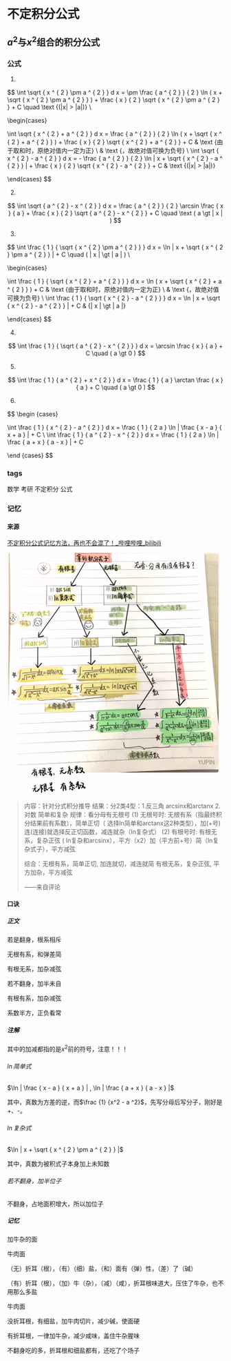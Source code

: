 # 不定积分公式

## $a^2$与$x^2$组合的积分公式



### 公式

1.
$$
\int \sqrt { x ^ { 2 } \pm a ^ { 2 } } d x =  \pm \frac { a ^ { 2 } } { 2 } \ln ( x + \sqrt { x ^ { 2 } \pm a ^ { 2 } } ) + \frac { x } { 2 } \sqrt { x ^ { 2 } \pm a ^ { 2 } } + C \quad \text {(|x| > |a|)} \\

\begin{cases}

\int \sqrt { x ^ { 2 } + a ^ { 2 } } d x =  \frac { a ^ { 2 } } { 2 } \ln ( x + \sqrt { x ^ { 2 } + a ^ { 2 } } ) + \frac { x } { 2 } \sqrt { x ^ { 2 } + a ^ { 2 } } + C & \text {由于取和时，原绝对值内一定为正} \\
 & \text {，故绝对值可换为负号} \\
\int \sqrt { x ^ { 2 } - a ^ { 2 } } d x = - \frac { a ^ { 2 } } { 2 } \ln | x + \sqrt { x ^ { 2 } - a ^ { 2 } } | + \frac { x } { 2 } \sqrt { x ^ { 2 } - a ^ { 2 } } + C & \text {(|x| > |a|)}

\end{cases}
$$

2.
$$
\int \sqrt { a ^ { 2 } - x ^ { 2 } } d x = \frac { a ^ { 2 } } { 2 } \arcsin \frac { x } { a } + \frac { x } { 2 } \sqrt { a ^ { 2 } - x ^ { 2 } } + C \quad \text ( a \gt | x | )
$$

3.
$$
\int \frac { 1 } { \sqrt { x ^ { 2 } \pm a ^ { 2 } } } d x = \ln | x + \sqrt { x ^ { 2 } \pm a ^ { 2 } } | + C \quad ( | x | \gt | a | ) \\

\begin{cases}

\int \frac { 1 } { \sqrt { x ^ { 2 } + a ^ { 2 } } } d x = \ln ( x + \sqrt { x ^ { 2 } + a ^ { 2 } } ) + C & \text {由于取和时，原绝对值内一定为正} \\
 & \text {，故绝对值可换为负号} \\
\int \frac { 1 } { \sqrt { x ^ { 2 } - a ^ { 2 } } } d x = \ln | x + \sqrt { x ^ { 2 } - a ^ { 2 } } | + C &  {| x | \gt | a |}

\end{cases}
$$

4.
$$
\int \frac { 1 } { \sqrt { a ^ { 2 } - x ^ { 2 } } } d x = \arcsin \frac { x } { a } + C \quad ( a \gt 0 )
$$

5.
$$
\int \frac { 1 } { a ^ { 2 } + x ^ { 2 } } d x = \frac { 1 } { a } \arctan \frac { x } { a } + C \quad ( a \gt 0 )
$$

6.
$$
\begin {cases}

\int \frac { 1 } { x ^ { 2 } - a ^ { 2 } } d x = \frac { 1 } { 2 a } \ln | \frac { x - a } { x + a } | + C \\
\int \frac { 1 } { a ^ { 2 } - x ^ { 2 } } d x = \frac { 1 } { 2 a } \ln | \frac { a + x } { a - x } | + C

\end {cases}
$$



### tags

数学 考研 不定积分 公式

### 记忆

#### 来源

[不定积分公式记忆方法，再也不会混了！\_哔哩哔哩\_bilibili](https://www.bilibili.com/video/BV1LU4y1H7pa/?spm_id_from=333.788.recommend_more_video.3&vd_source=187217104dfd0bc027cc65f8420627b0)

![image-20221001200923821](img/image-20221001200923821.png)

>   内容：针对分式积分推导
>   结果：分2类4型：1.反三角 arcsinx和arctanx    2.对数 简单和复杂
>   规律：看分母有无根号
>   (1) 无根号时: 无根有系（指最终积分结果前有系数），简单正切（ 选择ln简单和arctanx这2种类型），加(+号)连(连接)就选择反正切函数，减连就杂（ln复杂式）
>   (2) 有根号时: 有根无系，复杂正弦 ( ln复杂和arcsinx），平方（x2）加（平方前+号）简（ln复杂式子），平方减弦
>
>   综合：无根有系，简单正切, 加连就切，减连就简
>            有根无系，复杂正弦, 平方加杂，平方减弦
>
>   ——来自评论

#### 口诀

##### 正文

若是翻身，根系相斥

无根有系，和弹差简

有根无系，加杂减弦



若不翻身，加半未自 

有根有系，加杂减弦

系数半方，正负看常

##### 注解

其中的加减都指的是$x ^ 2$前的符号，注意！！！

###### $\ln$简单式

$\ln | \frac { x - a } { x + a } | , \ln | \frac { a + x } { a - x } |$

其中，真数为方差的逆，而$\frac {1} {x^2 - a ^2}$，先写分母后写分子，刚好是+、-。

###### $\ln$复杂式

$\ln | x + \sqrt { x ^ { 2 } \pm a ^ { 2 } } |$

其中，真数为被积式子本身加上未知数

###### 若不翻身，加半位子

不翻身，占地面积增大，所以加位子 

##### 记忆

加牛杂的面

牛肉面

（无）折耳（根），（有）（细）盐，（和）面有（弹）性，（差）了（碱）

（有）折耳（根），（加）牛（杂），（减）（咸），折耳根味道大，压住了牛杂，也不用那么多盐

牛肉面

没折耳根，有细盐，加牛肉切片，减少碱，使面硬

有折耳根，一律加牛杂，减少咸味，盖住牛杂腥味

不翻身吃的多，折耳根和细盐都有，还吃了个场子
